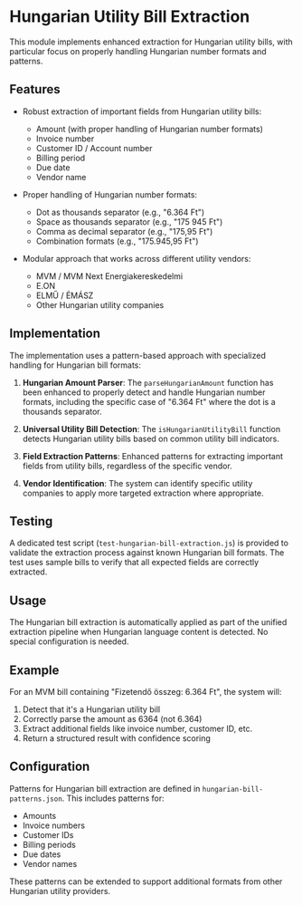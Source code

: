 # Hungarian Utility Bill Extraction

This module implements enhanced extraction for Hungarian utility bills, with particular focus on properly handling Hungarian number formats and patterns.

## Features

- Robust extraction of important fields from Hungarian utility bills:
  - Amount (with proper handling of Hungarian number formats)
  - Invoice number
  - Customer ID / Account number
  - Billing period
  - Due date
  - Vendor name

- Proper handling of Hungarian number formats:
  - Dot as thousands separator (e.g., "6.364 Ft")
  - Space as thousands separator (e.g., "175 945 Ft")
  - Comma as decimal separator (e.g., "175,95 Ft")
  - Combination formats (e.g., "175.945,95 Ft")

- Modular approach that works across different utility vendors:
  - MVM / MVM Next Energiakereskedelmi
  - E.ON
  - ELMŰ / ÉMÁSZ
  - Other Hungarian utility companies

## Implementation

The implementation uses a pattern-based approach with specialized handling for Hungarian bill formats:

1. **Hungarian Amount Parser**: The `parseHungarianAmount` function has been enhanced to properly detect and handle Hungarian number formats, including the specific case of "6.364 Ft" where the dot is a thousands separator.

2. **Universal Utility Bill Detection**: The `isHungarianUtilityBill` function detects Hungarian utility bills based on common utility bill indicators.

3. **Field Extraction Patterns**: Enhanced patterns for extracting important fields from utility bills, regardless of the specific vendor.

4. **Vendor Identification**: The system can identify specific utility companies to apply more targeted extraction where appropriate.

## Testing

A dedicated test script (`test-hungarian-bill-extraction.js`) is provided to validate the extraction process against known Hungarian bill formats. The test uses sample bills to verify that all expected fields are correctly extracted.

## Usage

The Hungarian bill extraction is automatically applied as part of the unified extraction pipeline when Hungarian language content is detected. No special configuration is needed.

## Example

For an MVM bill containing "Fizetendő összeg: 6.364 Ft", the system will:
1. Detect that it's a Hungarian utility bill
2. Correctly parse the amount as 6364 (not 6.364)
3. Extract additional fields like invoice number, customer ID, etc.
4. Return a structured result with confidence scoring

## Configuration

Patterns for Hungarian bill extraction are defined in `hungarian-bill-patterns.json`. This includes patterns for:
- Amounts
- Invoice numbers
- Customer IDs
- Billing periods
- Due dates
- Vendor names

These patterns can be extended to support additional formats from other Hungarian utility providers. 